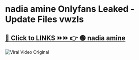 
 # nadia amine Onlyfans Leaked - Update Files vwzls

## <h2><a href="https://clipsfans.com/nadia_amine&ref=git">🔗 Click to LINKS ⏩⏩ 👉 🟢 nadia amine </a></h2>

<a href="https://clipsfans.com/nadia_amine&ref=git" rel="nofollow" data-target="animated-image.originalLink"><img src="https://i.ibb.co.com/xMMVF88/686577567.gif" alt="Viral Video Original" style="max-width: 100%; display: inline-block;" data-target="animated-image.originalImage"></a>

